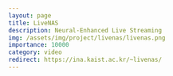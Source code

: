```yaml
---
layout: page
title: LiveNAS
description: Neural-Enhanced Live Streaming
img: /assets/img/project/livenas/livenas.png
importance: 10000
category: video
redirect: https://ina.kaist.ac.kr/~livenas/
---
```

